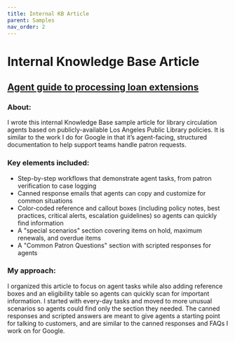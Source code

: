```yaml
---
title: Internal KB Article
parent: Samples
nav_order: 2
---
```


# Internal Knowledge Base Article
<h2><a href="https://nellcgram.github.io/Agent guide to processing loan extensions [Gram Sample].html" target="_blank">Agent guide to processing loan extensions</a></h2>

<h3><b>About:</b></h3>
<p>I wrote this internal Knowledge Base sample article for library circulation agents based on publicly-available Los Angeles Public Library policies. It is similar to the work I do for Google in that it’s agent-facing, structured documentation to help support teams handle patron requests.</p>

<h3><b>Key elements included:</b></h3>
<ul>
<li>Step-by-step workflows that demonstrate agent tasks, from patron verification to case logging</li>
<li>Canned response emails that agents can copy and customize for common situations</li>
<li>Color-coded reference and callout boxes (including policy notes, best practices, critical alerts, escalation guidelines) so agents can quickly find information</li>
<li>A "special scenarios" section covering items on hold, maximum renewals, and overdue items</li>
<li>A "Common Patron Questions" section with scripted responses for agents</li>
</ul>

<h3><b>My approach:</b></h3>
<p>I organized this article to focus on agent tasks while also adding reference boxes and an eligibility table so agents can quickly scan for important information. I started with every-day tasks and moved to more unusual scenarios so agents could find only the section they needed. The canned responses and scripted answers are meant to give agents a starting point for talking to customers, and are similar to the canned responses and FAQs I work on for Google.</p>
